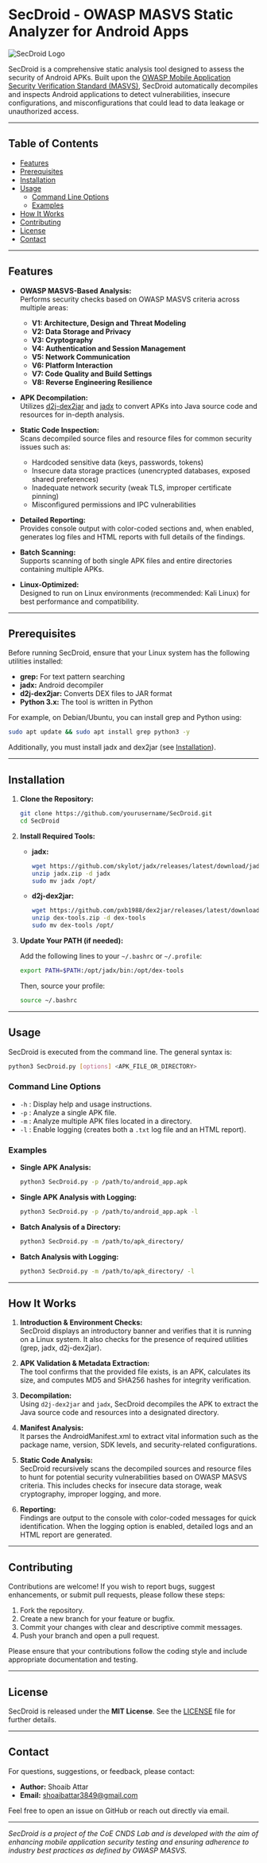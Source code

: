 

# SecDroid - OWASP MASVS Static Analyzer for Android Apps


![SecDroid Logo](./SecDroid_Logo.jpg)

SecDroid is a comprehensive static analysis tool designed to assess the security of Android APKs. Built upon the [OWASP Mobile Application Security Verification Standard (MASVS)](https://mas.owasp.org/MASVS/), SecDroid automatically decompiles and inspects Android applications to detect vulnerabilities, insecure configurations, and misconfigurations that could lead to data leakage or unauthorized access.

---

## Table of Contents

- [Features](#features)
- [Prerequisites](#prerequisites)
- [Installation](#installation)
- [Usage](#usage)
  - [Command Line Options](#command-line-options)
  - [Examples](#examples)
- [How It Works](#how-it-works)
- [Contributing](#contributing)
- [License](#license)
- [Contact](#contact)

---

## Features

- **OWASP MASVS-Based Analysis:**  
  Performs security checks based on OWASP MASVS criteria across multiple areas:
  - **V1: Architecture, Design and Threat Modeling**
  - **V2: Data Storage and Privacy**
  - **V3: Cryptography**
  - **V4: Authentication and Session Management**
  - **V5: Network Communication**
  - **V6: Platform Interaction**
  - **V7: Code Quality and Build Settings**
  - **V8: Reverse Engineering Resilience**

- **APK Decompilation:**  
  Utilizes [d2j-dex2jar](https://github.com/pxb1988/dex2jar) and [jadx](https://github.com/skylot/jadx) to convert APKs into Java source code and resources for in-depth analysis.

- **Static Code Inspection:**  
  Scans decompiled source files and resource files for common security issues such as:
  - Hardcoded sensitive data (keys, passwords, tokens)
  - Insecure data storage practices (unencrypted databases, exposed shared preferences)
  - Inadequate network security (weak TLS, improper certificate pinning)
  - Misconfigured permissions and IPC vulnerabilities

- **Detailed Reporting:**  
  Provides console output with color-coded sections and, when enabled, generates log files and HTML reports with full details of the findings.

- **Batch Scanning:**  
  Supports scanning of both single APK files and entire directories containing multiple APKs.

- **Linux-Optimized:**  
  Designed to run on Linux environments (recommended: Kali Linux) for best performance and compatibility.

---

## Prerequisites

Before running SecDroid, ensure that your Linux system has the following utilities installed:

- **grep:** For text pattern searching  
- **jadx:** Android decompiler  
- **d2j-dex2jar:** Converts DEX files to JAR format  
- **Python 3.x:** The tool is written in Python  

For example, on Debian/Ubuntu, you can install grep and Python using:

```sh
sudo apt update && sudo apt install grep python3 -y
```

Additionally, you must install jadx and dex2jar (see [Installation](#installation)).

---

## Installation

1. **Clone the Repository:**

   ```sh
   git clone https://github.com/yourusername/SecDroid.git
   cd SecDroid
   ```

2. **Install Required Tools:**

   - **jadx:**
     ```sh
     wget https://github.com/skylot/jadx/releases/latest/download/jadx.zip
     unzip jadx.zip -d jadx
     sudo mv jadx /opt/
     ```

   - **d2j-dex2jar:**
     ```sh
     wget https://github.com/pxb1988/dex2jar/releases/latest/download/dex-tools.zip
     unzip dex-tools.zip -d dex-tools
     sudo mv dex-tools /opt/
     ```

3. **Update Your PATH (if needed):**

   Add the following lines to your `~/.bashrc` or `~/.profile`:

   ```sh
   export PATH=$PATH:/opt/jadx/bin:/opt/dex-tools
   ```

   Then, source your profile:

   ```sh
   source ~/.bashrc
   ```

---

## Usage

SecDroid is executed from the command line. The general syntax is:

```sh
python3 SecDroid.py [options] <APK_FILE_OR_DIRECTORY>
```

### Command Line Options

- `-h` : Display help and usage instructions.
- `-p` : Analyze a single APK file.
- `-m` : Analyze multiple APK files located in a directory.
- `-l` : Enable logging (creates both a `.txt` log file and an HTML report).

### Examples

- **Single APK Analysis:**

  ```sh
  python3 SecDroid.py -p /path/to/android_app.apk
  ```

- **Single APK Analysis with Logging:**

  ```sh
  python3 SecDroid.py -p /path/to/android_app.apk -l
  ```

- **Batch Analysis of a Directory:**

  ```sh
  python3 SecDroid.py -m /path/to/apk_directory/
  ```

- **Batch Analysis with Logging:**

  ```sh
  python3 SecDroid.py -m /path/to/apk_directory/ -l
  ```

---

## How It Works

1. **Introduction & Environment Checks:**  
   SecDroid displays an introductory banner and verifies that it is running on a Linux system. It also checks for the presence of required utilities (grep, jadx, d2j-dex2jar).

2. **APK Validation & Metadata Extraction:**  
   The tool confirms that the provided file exists, is an APK, calculates its size, and computes MD5 and SHA256 hashes for integrity verification.

3. **Decompilation:**  
   Using `d2j-dex2jar` and `jadx`, SecDroid decompiles the APK to extract the Java source code and resources into a designated directory.

4. **Manifest Analysis:**  
   It parses the AndroidManifest.xml to extract vital information such as the package name, version, SDK levels, and security-related configurations.

5. **Static Code Analysis:**  
   SecDroid recursively scans the decompiled sources and resource files to hunt for potential security vulnerabilities based on OWASP MASVS criteria. This includes checks for insecure data storage, weak cryptography, improper logging, and more.

6. **Reporting:**  
   Findings are output to the console with color-coded messages for quick identification. When the logging option is enabled, detailed logs and an HTML report are generated.

---

## Contributing

Contributions are welcome! If you wish to report bugs, suggest enhancements, or submit pull requests, please follow these steps:

1. Fork the repository.
2. Create a new branch for your feature or bugfix.
3. Commit your changes with clear and descriptive commit messages.
4. Push your branch and open a pull request.

Please ensure that your contributions follow the coding style and include appropriate documentation and testing.

---

## License

SecDroid is released under the **MIT License**. See the [LICENSE](LICENSE) file for further details.

---

## Contact

For questions, suggestions, or feedback, please contact:

- **Author:** Shoaib Attar
- **Email:** [shoaibattar3849@gmail.com](mailto:shoaibattar3849@gmail.com)

Feel free to open an issue on GitHub or reach out directly via email.

---

*SecDroid is a project of the CoE CNDS Lab and is developed with the aim of enhancing mobile application security testing and ensuring adherence to industry best practices as defined by OWASP MASVS.*
